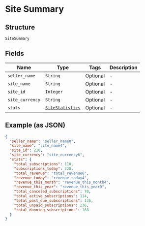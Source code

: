 
# Site Summary

## Structure

`SiteSummary`

## Fields

| Name | Type | Tags | Description |
|  --- | --- | --- | --- |
| `seller_name` | `String` | Optional | - |
| `site_name` | `String` | Optional | - |
| `site_id` | `Integer` | Optional | - |
| `site_currency` | `String` | Optional | - |
| `stats` | [`SiteStatistics`](../../doc/models/site-statistics.md) | Optional | - |

## Example (as JSON)

```json
{
  "seller_name": "seller_name0",
  "site_name": "site_name4",
  "site_id": 218,
  "site_currency": "site_currency6",
  "stats": {
    "total_subscriptions": 110,
    "subscriptions_today": 228,
    "total_revenue": "total_revenue6",
    "revenue_today": "revenue_today4",
    "revenue_this_month": "revenue_this_month4",
    "revenue_this_year": "revenue_this_year0",
    "total_canceled_subscriptions": 70,
    "total_active_subscriptions": 114,
    "total_past_due_subscriptions": 136,
    "total_unpaid_subscriptions": 236,
    "total_dunning_subscriptions": 168
  }
}
```

